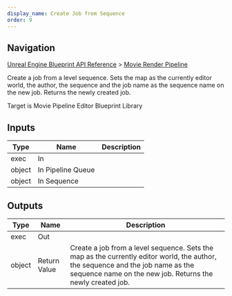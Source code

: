 ```yaml
---
display_name: Create Job from Sequence
order: 9
---
```

## Navigation

[Unreal Engine Blueprint API Reference](https://dev.epicgames.com/documentation/en-us/unreal-engine/BlueprintAPI) > [Movie Render Pipeline](https://dev.epicgames.com/documentation/en-us/unreal-engine/BlueprintAPI/MovieRenderPipeline)

Create a job from a level sequence. Sets the map as the currently editor world, the author, the sequence and the job name as the sequence name on the new job. Returns the newly created job.

Target is Movie Pipeline Editor Blueprint Library

## Inputs

| Type | Name | Description |
| --- | --- | --- |
| exec | In |  |
| object | In Pipeline Queue |  |
| object | In Sequence |  |

## Outputs

| Type | Name | Description |
| --- | --- | --- |
| exec | Out |  |
| object | Return Value | Create a job from a level sequence. Sets the map as the currently editor world, the author, the sequence and the job name as the sequence name on the new job. Returns the newly created job. |
